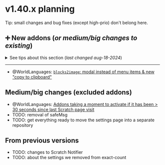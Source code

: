 # v1.40.x planning

Tip: small changes and bug fixes (except high-prio) don't belong here.

## ➕ New addons (*or medium/big changes to existing*)

<details><summary>See tips about this section (<i>last changed aug-18-2024</i>)</summary>
Tips:
  
- No more than 2 PRs assigned to the same contributor.
- No more than 2 PRs by the same author.
</details>

<hr>

- @WorldLanguages: [`blocks2image`: modal instead of menu items & new "copy to clipboard"](https://github.com/ScratchAddons/ScratchAddons/pull/6830)

## Medium/big changes (excluded addons)

- @WorldLanguages: [Addons taking a moment to activate if it has been > 30 seconds since last Scratch page visit](https://github.com/ScratchAddons/ScratchAddons/issues/7449)
- TODO: removal of safeMsg
- TODO: get everything ready to move the settings page into a separate repository

## From previous versions

- TODO: changes to Scratch Notifier
- TODO: about the settings we removed from exact-count
